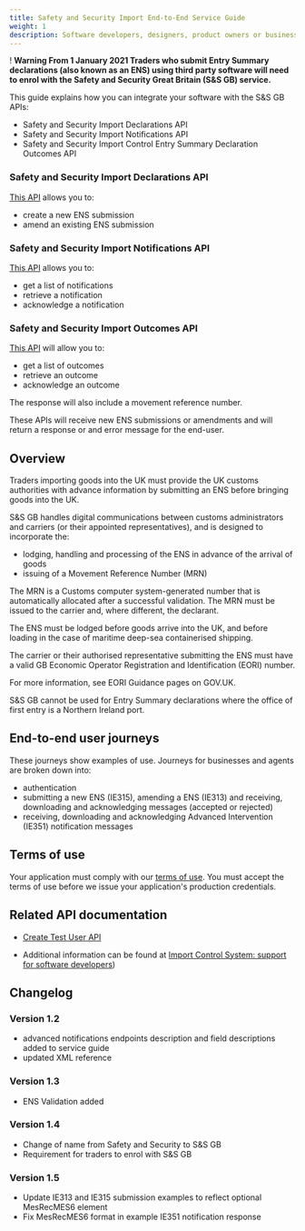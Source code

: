 ```yaml
---
title: Safety and Security Import End-to-End Service Guide
weight: 1
description: Software developers, designers, product owners or business analysts.
---
```

<div class="govuk-warning-text">
  <span class="govuk-warning-text__icon" aria-hidden="true">!</span>
  <strong class="govuk-warning-text__text">
    <span class="govuk-warning-text__assistive">Warning</span>
    From 1 January 2021 Traders who submit Entry Summary declarations (also known as an ENS) using third party software will need to enrol with the Safety and Security Great Britain (S&S GB) service.
  </strong>
</div>

This guide explains how you can integrate your software with the S&S GB APIs:

* Safety and Security Import Declarations API
* Safety and Security Import Notifications API
* Safety and Security Import Control Entry Summary Declaration Outcomes API

### Safety and Security Import Declarations API
<a href="https://developer.service.hmrc.gov.uk/api-documentation/docs/api/service/import-control-entry-declaration-store/1.0">This API</a> allows you to:

* create a new ENS submission
* amend an existing ENS submission

### Safety and Security Import Notifications API
<a href="https://developer.service.hmrc.gov.uk/api-documentation/docs/api/service/import-control-entry-declaration-intervention/1.0">This API</a> allows you to:

* get a list of notifications
* retrieve a notification
* acknowledge a notification

### Safety and Security Import Outcomes API
<a href="https://developer.service.hmrc.gov.uk/api-documentation/docs/api/service/import-control-entry-declaration-outcome/1.0">This API</a> will allow you to:

* get a list of outcomes
* retrieve an outcome
* acknowledge an outcome

The response will also include a movement reference number.

These APIs will receive new ENS submissions or amendments and will return a response or and error message for the end-user.

## Overview
 
Traders importing goods into the UK must provide the UK customs authorities with advance information by submitting an ENS before bringing goods into the UK.

S&S GB handles digital communications between customs administrators and carriers (or their appointed representatives), and is designed to incorporate the:

* lodging, handling and processing of the ENS in advance of the arrival of goods
* issuing of a Movement Reference Number (MRN)

The MRN is a Customs computer system-generated number that is automatically allocated after a successful validation. The MRN must be issued to the carrier and, where different, the declarant.

The ENS must be lodged before goods arrive into the UK, and before loading in the case of maritime deep-sea containerised shipping.

The carrier or their authorised representative submitting the ENS must have a valid GB Economic Operator Registration and Identification (EORI) number.

For more information, see EORI Guidance pages on GOV.UK.

S&S GB cannot be used for Entry Summary declarations where the office of first entry is a Northern Ireland port.
 
## End-to-end user journeys

These journeys show examples of use. Journeys for businesses and agents are broken down into:

* authentication
* submitting a new ENS (IE315), amending a ENS (IE313) and receiving, downloading and acknowledging messages (accepted or rejected)
* receiving, downloading and acknowledging Advanced Intervention (IE351) notification messages

## Terms of use

Your application must comply with our [terms of use](https://developer.service.hmrc.gov.uk/api-documentation/docs/terms-of-use). You must accept the terms of use before we issue your application's production credentials.

## Related API documentation
<!--- Section owner: MTD Programme --->

* [Create Test User API](https://developer.service.hmrc.gov.uk/api-documentation/docs/api/service/api-platform-test-user/1.0)

* Additional information can be found at
 [Import Control System: support for software developers](https://www.gov.uk/government/collections/import-control-system-support-for-software-developers))

<!-- add the change log here -->
## Changelog

### Version 1.2

* advanced notifications endpoints description and field descriptions added to service guide
* updated XML reference

### Version 1.3

* ENS Validation added 

### Version 1.4
* Change of name from Safety and Security to S&S GB
* Requirement for traders to enrol with S&S GB

### Version 1.5
* Update IE313 and IE315 submission examples to reflect optional MesRecMES6 element
* Fix MesRecMES6 format in example IE351 notification response

